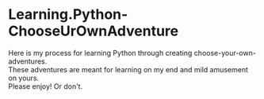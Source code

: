 # Learning.Python-ChooseUrOwnAdventure
Here is my process for learning Python through creating choose-your-own-adventures. <br>
These adventures are meant for learning on my end and mild amusement on yours. <br>
Please enjoy!  Or don't.
